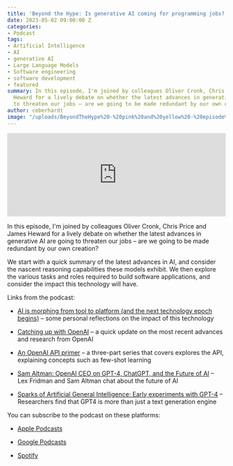 ```yaml
---
title: 'Beyond the Hype: Is generative AI coming for programming jobs?'
date: 2023-05-02 09:00:00 Z
categories:
- Podcast
tags:
- Artificial Intelligence
- AI
- generative AI
- Large Language Models
- Software engineering
- software development
- featured
summary: In this episode, I'm joined by colleagues Oliver Cronk, Chris Price and James
  Heward for a lively debate on whether the latest advances in generative AI are going
  to threaten our jobs – are we going to be made redundant by our own creation?
author: ceberhardt
image: "/uploads/BeyondTheHype%20-%20pink%20and%20yellow%20-%20episode%2012%20-%20social.png"
---
```


<iframe title="Embed Player" src="https://play.libsyn.com/embed/episode/id/26634822/height/192/theme/modern/size/large/thumbnail/yes/custom-color/ffffff/time-start/00:00:00/playlist-height/200/direction/backward/download/yes" height="192" width="100%" scrolling="no" allowfullscreen="" webkitallowfullscreen="true" mozallowfullscreen="true" oallowfullscreen="true" msallowfullscreen="true" style="border: none;"></iframe>

In this episode, I'm joined by colleagues Oliver Cronk, Chris Price and James Heward for a lively debate on whether the latest advances in generative AI are going to threaten our jobs – are we going to be made redundant by our own creation?

We start with a quick summary of the latest advances in AI, and consider the nascent reasoning capabilities these models exhibit. We then explore the various tasks and roles required to build software applications, and consider the impact this technology will have.

Links from the podcast:

* [AI is morphing from tool to platform (and the next technology epoch begins)](https://blog.scottlogic.com/2023/03/31/the-new-ai-platform.html) – some personal reflections on the impact of this technology

* [Catching up with OpenAI](https://blog.scottlogic.com/2023/04/12/catching-up-with-openai.html) – a quick update on the most recent advances and research from OpenAI

* [An OpenAI API primer](https://blog.scottlogic.com/2021/08/31/a-primer-on-the-openai-api-1.html) – a three-part series that covers explores the API, explaining concepts such as few-shot learning

* [Sam Altman: OpenAI CEO on GPT-4, ChatGPT, and the Future of AI](https://www.youtube.com/watch?v=L_Guz73e6fw) – Lex Fridman and Sam Altman chat about the future of AI

* [Sparks of Artificial General Intelligence: Early experiments with GPT-4](https://arxiv.org/abs/2303.12712) – Researchers find that GPT4 is more than just a text generation engine

You can subscribe to the podcast on these platforms:

* [Apple Podcasts](https://podcasts.apple.com/dk/podcast/beyond-the-hype/id1612265563)

* [Google Podcasts](https://podcasts.google.com/feed/aHR0cHM6Ly9mZWVkcy5saWJzeW4uY29tLzM5NTE1MC9yc3M?sa=X&ved=0CAMQ4aUDahcKEwjAxKuhz_v7AhUAAAAAHQAAAAAQAQ)

* [Spotify](https://open.spotify.com/show/2BlwBJ7JoxYpxU4GBmuR4x)
